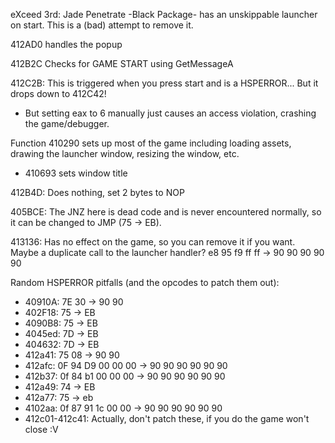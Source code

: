 eXceed 3rd: Jade Penetrate -Black Package- has an unskippable launcher on start. This is a (bad) attempt to remove it.

412AD0 handles the popup

412B2C Checks for GAME START using GetMessageA

412C2B: This is triggered when you press start and is a HSPERROR... But it drops down to 412C42!
- But setting eax to 6 manually just causes an access violation, crashing the game/debugger.

Function 410290 sets up most of the game including loading assets, drawing the launcher window, resizing the window, etc.
- 410693 sets window title

412B4D: Does nothing, set 2 bytes to NOP

405BCE: The JNZ here is dead code and is never encountered normally, so it can be changed to JMP (75 -> EB).

413136: Has no effect on the game, so you can remove it if you want. Maybe a duplicate call to the launcher handler? e8 95 f9 ff ff -> 90 90 90 90 90

Random HSPERROR pitfalls (and the opcodes to patch them out):
* 40910A: 7E 30 -> 90 90
* 402F18: 75 -> EB
* 4090B8: 75 -> EB
* 4045ed: 7D -> EB
* 404632: 7D -> EB
* 412a41: 75 08 -> 90 90
* 412afc: 0F 94 D9 00 00 00 -> 90 90 90 90 90 90
* 412b37: 0f 84 b1 00 00 00 -> 90 90 90 90 90 90
* 412a49: 74 -> EB
* 412a77: 75 -> eb
* 4102aa: 0f 87 91 1c 00 00 -> 90 90 90 90 90 90
* 412c01-412c41: Actually, don't patch these, if you do the game won't close :V
